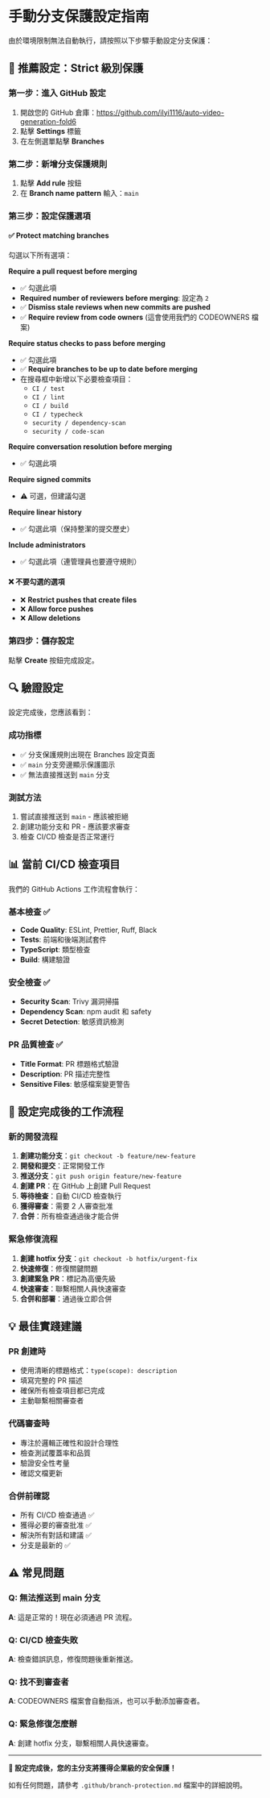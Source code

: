 # 手動分支保護設定指南

由於環境限制無法自動執行，請按照以下步驟手動設定分支保護：

## 🎯 推薦設定：Strict 級別保護

### 第一步：進入 GitHub 設定
1. 開啟您的 GitHub 倉庫：https://github.com/ilyi1116/auto-video-generation-fold6
2. 點擊 **Settings** 標籤
3. 在左側選單點擊 **Branches**

### 第二步：新增分支保護規則
1. 點擊 **Add rule** 按鈕
2. 在 **Branch name pattern** 輸入：`main`

### 第三步：設定保護選項

#### ✅ Protect matching branches
勾選以下所有選項：

**Require a pull request before merging**
- ✅ 勾選此項
- **Required number of reviewers before merging**: 設定為 `2`
- ✅ **Dismiss stale reviews when new commits are pushed**
- ✅ **Require review from code owners** (這會使用我們的 CODEOWNERS 檔案)

**Require status checks to pass before merging**
- ✅ 勾選此項
- ✅ **Require branches to be up to date before merging**
- 在搜尋框中新增以下必要檢查項目：
  - `CI / test`
  - `CI / lint`
  - `CI / build`
  - `CI / typecheck`
  - `security / dependency-scan`
  - `security / code-scan`

**Require conversation resolution before merging**
- ✅ 勾選此項

**Require signed commits**
- ⚠️ 可選，但建議勾選

**Require linear history**
- ✅ 勾選此項（保持整潔的提交歷史）

**Include administrators**
- ✅ 勾選此項（連管理員也要遵守規則）

#### ❌ 不要勾選的選項
- ❌ **Restrict pushes that create files**
- ❌ **Allow force pushes**
- ❌ **Allow deletions**

### 第四步：儲存設定
點擊 **Create** 按鈕完成設定。

## 🔍 驗證設定

設定完成後，您應該看到：

### 成功指標
- ✅ 分支保護規則出現在 Branches 設定頁面
- ✅ `main` 分支旁邊顯示保護圖示
- ✅ 無法直接推送到 `main` 分支

### 測試方法
1. 嘗試直接推送到 `main` - 應該被拒絕
2. 創建功能分支和 PR - 應該要求審查
3. 檢查 CI/CD 檢查是否正常運行

## 📊 當前 CI/CD 檢查項目

我們的 GitHub Actions 工作流程會執行：

### 基本檢查 ✅
- **Code Quality**: ESLint, Prettier, Ruff, Black
- **Tests**: 前端和後端測試套件
- **TypeScript**: 類型檢查
- **Build**: 構建驗證

### 安全檢查 ✅
- **Security Scan**: Trivy 漏洞掃描
- **Dependency Scan**: npm audit 和 safety
- **Secret Detection**: 敏感資訊檢測

### PR 品質檢查 ✅
- **Title Format**: PR 標題格式驗證
- **Description**: PR 描述完整性
- **Sensitive Files**: 敏感檔案變更警告

## 🚀 設定完成後的工作流程

### 新的開發流程
1. **創建功能分支**：`git checkout -b feature/new-feature`
2. **開發和提交**：正常開發工作
3. **推送分支**：`git push origin feature/new-feature`
4. **創建 PR**：在 GitHub 上創建 Pull Request
5. **等待檢查**：自動 CI/CD 檢查執行
6. **獲得審查**：需要 2 人審查批准
7. **合併**：所有檢查通過後才能合併

### 緊急修復流程
1. **創建 hotfix 分支**：`git checkout -b hotfix/urgent-fix`
2. **快速修復**：修復關鍵問題
3. **創建緊急 PR**：標記為高優先級
4. **快速審查**：聯繫相關人員快速審查
5. **合併和部署**：通過後立即合併

## 💡 最佳實踐建議

### PR 創建時
- 使用清晰的標題格式：`type(scope): description`
- 填寫完整的 PR 描述
- 確保所有檢查項目都已完成
- 主動聯繫相關審查者

### 代碼審查時
- 專注於邏輯正確性和設計合理性
- 檢查測試覆蓋率和品質
- 驗證安全性考量
- 確認文檔更新

### 合併前確認
- 所有 CI/CD 檢查通過 ✅
- 獲得必要的審查批准 ✅
- 解決所有對話和建議 ✅
- 分支是最新的 ✅

## ⚠️ 常見問題

### Q: 無法推送到 main 分支
**A**: 這是正常的！現在必須通過 PR 流程。

### Q: CI/CD 檢查失敗
**A**: 檢查錯誤訊息，修復問題後重新推送。

### Q: 找不到審查者
**A**: CODEOWNERS 檔案會自動指派，也可以手動添加審查者。

### Q: 緊急修復怎麼辦
**A**: 創建 hotfix 分支，聯繫相關人員快速審查。

---

**🎉 設定完成後，您的主分支將獲得企業級的安全保護！**

如有任何問題，請參考 `.github/branch-protection.md` 檔案中的詳細說明。